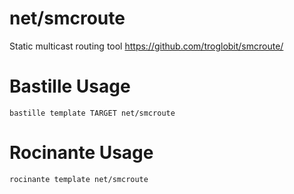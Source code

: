 # net/smcroute
Static multicast routing tool
https://github.com/troglobit/smcroute/

# Bastille Usage
```shell
bastille template TARGET net/smcroute
```

# Rocinante Usage
```shell
rocinante template net/smcroute
```
